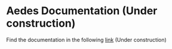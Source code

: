# Aedes Documentation (Under construction)

Find the documentation in the following [link](docs/main.md) (Under construction)

